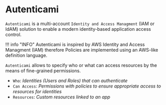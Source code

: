 # Autenticami

`Autenticami` is a multi-account `Identity and Access Managment` (IAM or IdAM) solution to enable a modern identity-based application access control.

!!! info "INFO"
    Autenticami is inspired by AWS Identity and Access Managment (IAM) therefore Policies are implemented using an AWS-like definition language.

`Autenticami` allows to specify who or what can access resources by the means of fine-grained permissions.

- `Who`: *Identities (Users and Roles) that can authenticate*
- `Can Access`: *Permissions with policies to ensure appropriate access to resources for identities*
- `Resources`: *Custom resources linked to an app*
